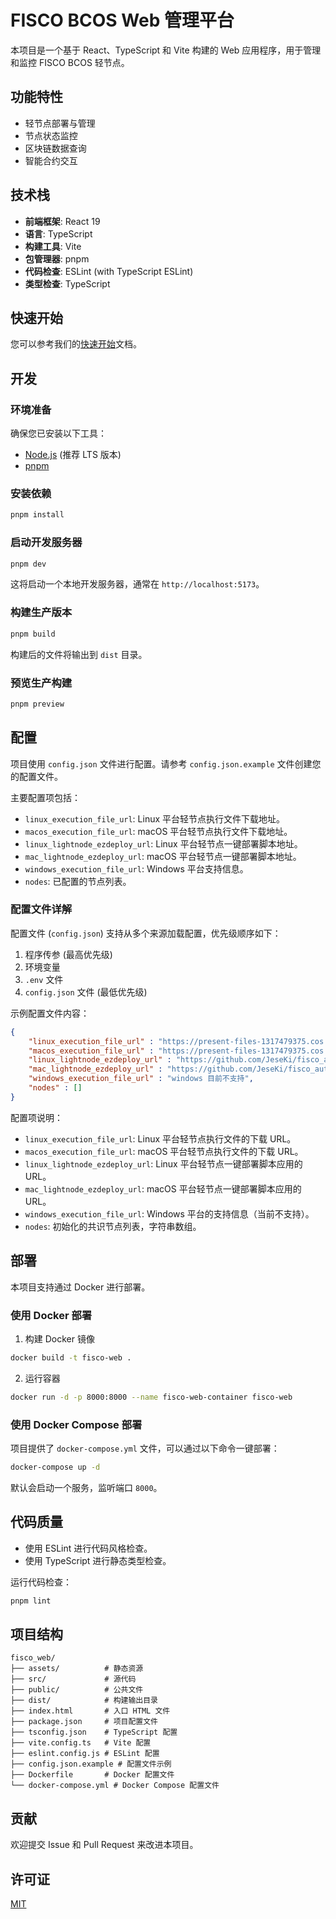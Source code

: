 # FISCO BCOS Web 管理平台

本项目是一个基于 React、TypeScript 和 Vite 构建的 Web 应用程序，用于管理和监控 FISCO BCOS 轻节点。

## 功能特性

- 轻节点部署与管理
- 节点状态监控
- 区块链数据查询
- 智能合约交互

## 技术栈

- **前端框架**: React 19
- **语言**: TypeScript
- **构建工具**: Vite
- **包管理器**: pnpm
- **代码检查**: ESLint (with TypeScript ESLint)
- **类型检查**: TypeScript

## 快速开始

您可以参考我们的[快速开始](docs/quick_start.md)文档。

## 开发

### 环境准备

确保您已安装以下工具：

- [Node.js](https://nodejs.org/) (推荐 LTS 版本)
- [pnpm](https://pnpm.io/)

### 安装依赖

```bash
pnpm install
```

### 启动开发服务器

```bash
pnpm dev
```

这将启动一个本地开发服务器，通常在 `http://localhost:5173`。

### 构建生产版本

```bash
pnpm build
```

构建后的文件将输出到 `dist` 目录。

### 预览生产构建

```bash
pnpm preview
```

## 配置

项目使用 `config.json` 文件进行配置。请参考 `config.json.example` 文件创建您的配置文件。

主要配置项包括：

- `linux_execution_file_url`: Linux 平台轻节点执行文件下载地址。
- `macos_execution_file_url`: macOS 平台轻节点执行文件下载地址。
- `linux_lightnode_ezdeploy_url`: Linux 平台轻节点一键部署脚本地址。
- `mac_lightnode_ezdeploy_url`: macOS 平台轻节点一键部署脚本地址。
- `windows_execution_file_url`: Windows 平台支持信息。
- `nodes`: 已配置的节点列表。

### 配置文件详解

配置文件 (`config.json`) 支持从多个来源加载配置，优先级顺序如下：

1. 程序传参 (最高优先级)
2. 环境变量
3. `.env` 文件
4. `config.json` 文件 (最低优先级)

示例配置文件内容：
```json
{
    "linux_execution_file_url" : "https://present-files-1317479375.cos.ap-guangzhou.myqcloud.com/fisco-bcos-lightnode",
    "macos_execution_file_url" : "https://present-files-1317479375.cos.ap-guangzhou.myqcloud.com/fisco-bcos-lightnode",
    "linux_lightnode_ezdeploy_url" : "https://github.com/JeseKi/fisco_autolight_client",
    "mac_lightnode_ezdeploy_url" : "https://github.com/JeseKi/fisco_autolight_client",
    "windows_execution_file_url" : "windows 目前不支持",
    "nodes" : []
}
```

配置项说明：
- `linux_execution_file_url`: Linux 平台轻节点执行文件的下载 URL。
- `macos_execution_file_url`: macOS 平台轻节点执行文件的下载 URL。
- `linux_lightnode_ezdeploy_url`: Linux 平台轻节点一键部署脚本应用的 URL。
- `mac_lightnode_ezdeploy_url`: macOS 平台轻节点一键部署脚本应用的 URL。
- `windows_execution_file_url`: Windows 平台的支持信息（当前不支持）。
- `nodes`: 初始化的共识节点列表，字符串数组。

## 部署

本项目支持通过 Docker 进行部署。

### 使用 Docker 部署

1. 构建 Docker 镜像

```bash
docker build -t fisco-web .
```

2. 运行容器

```bash
docker run -d -p 8000:8000 --name fisco-web-container fisco-web
```

### 使用 Docker Compose 部署

项目提供了 `docker-compose.yml` 文件，可以通过以下命令一键部署：

```bash
docker-compose up -d
```

默认会启动一个服务，监听端口 `8000`。

## 代码质量

- 使用 ESLint 进行代码风格检查。
- 使用 TypeScript 进行静态类型检查。

运行代码检查：

```bash
pnpm lint
```

## 项目结构

```
fisco_web/
├── assets/          # 静态资源
├── src/             # 源代码
├── public/          # 公共文件
├── dist/            # 构建输出目录
├── index.html       # 入口 HTML 文件
├── package.json     # 项目配置文件
├── tsconfig.json    # TypeScript 配置
├── vite.config.ts   # Vite 配置
├── eslint.config.js # ESLint 配置
├── config.json.example # 配置文件示例
├── Dockerfile       # Docker 配置文件
└── docker-compose.yml # Docker Compose 配置文件
```

## 贡献

欢迎提交 Issue 和 Pull Request 来改进本项目。

## 许可证

[MIT](LICENSE)
